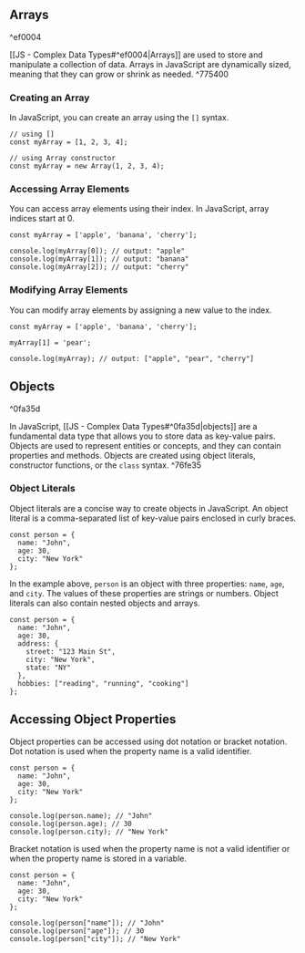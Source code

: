 
## Arrays

^ef0004

[[JS - Complex Data Types#^ef0004|Arrays]] are used to store and manipulate a collection of data. Arrays in JavaScript are dynamically sized, meaning that they can grow or shrink as needed. ^775400

### Creating an Array

In JavaScript, you can create an array using the `[]` syntax.

```JS
// using []
const myArray = [1, 2, 3, 4];

// using Array constructor
const myArray = new Array(1, 2, 3, 4);
```

### Accessing Array Elements

You can access array elements using their index. In JavaScript, array indices start at 0.

```JS
const myArray = ['apple', 'banana', 'cherry'];

console.log(myArray[0]); // output: "apple"
console.log(myArray[1]); // output: "banana"
console.log(myArray[2]); // output: "cherry"
```

### Modifying Array Elements

You can modify array elements by assigning a new value to the index.

```JS
const myArray = ['apple', 'banana', 'cherry'];

myArray[1] = 'pear';

console.log(myArray); // output: ["apple", "pear", "cherry"]
```

## Objects

^0fa35d

In JavaScript, [[JS - Complex Data Types#^0fa35d|objects]] are a fundamental data type that allows you to store data as key-value pairs. Objects are used to represent entities or concepts, and they can contain properties and methods. Objects are created using object literals, constructor functions, or the `class` syntax. ^76fe35

### Object Literals

Object literals are a concise way to create objects in JavaScript. An object literal is a comma-separated list of key-value pairs enclosed in curly braces.

```JS
const person = {
  name: "John",
  age: 30,
  city: "New York"
};
```

In the example above, `person` is an object with three properties: `name`, `age`, and `city`. The values of these properties are strings or numbers. Object literals can also contain nested objects and arrays.

```JS
const person = {
  name: "John",
  age: 30,
  address: {
    street: "123 Main St",
    city: "New York",
    state: "NY"
  },
  hobbies: ["reading", "running", "cooking"]
};
```

## Accessing Object Properties

Object properties can be accessed using dot notation or bracket notation. Dot notation is used when the property name is a valid identifier.

```JS
const person = {
  name: "John",
  age: 30,
  city: "New York"
};

console.log(person.name); // "John"
console.log(person.age); // 30
console.log(person.city); // "New York"
```

Bracket notation is used when the property name is not a valid identifier or when the property name is stored in a variable.

```JS
const person = {
  name: "John",
  age: 30,
  city: "New York"
};

console.log(person["name"]); // "John"
console.log(person["age"]); // 30
console.log(person["city"]); // "New York"
```